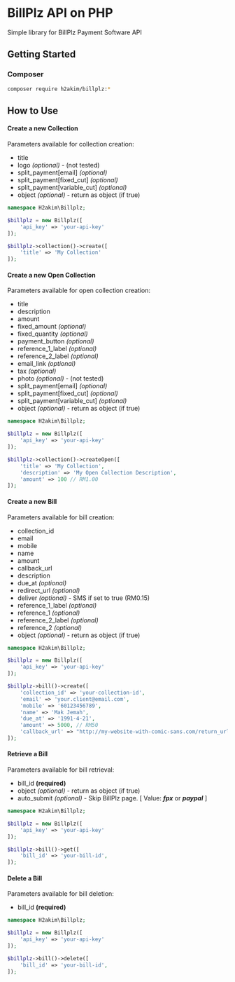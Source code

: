 # BillPlz API on PHP

Simple library for BillPlz Payment Software API

## Getting Started

### Composer
```bash
composer require h2akim/billplz:*
```

## How to Use

#### Create a new Collection
Parameters available for collection creation:
* title
* logo _(optional)_  - (not tested)
* split_payment[email] _(optional)_
* split_payment[fixed_cut] _(optional)_
* split_payment[variable_cut] _(optional)_
* object _(optional)_ - return as object (if true)

```php
namespace H2akim\Billplz;

$billplz = new Billplz([
	'api_key' => 'your-api-key'
]);

$billplz->collection()->create([
	'title' => 'My Collection'
]);
```

#### Create a new Open Collection
Parameters available for open collection creation:
* title
* description
* amount
* fixed_amount _(optional)_
* fixed_quantity _(optional)_
* payment_button _(optional)_
* reference_1_label _(optional)_
* reference_2_label _(optional)_
* email_link _(optional)_
* tax _(optional)_
* photo _(optional)_ - (not tested)
* split_payment[email] _(optional)_
* split_payment[fixed_cut] _(optional)_
* split_payment[variable_cut] _(optional)_
* object _(optional)_ - return as object (if true)

```php
namespace H2akim\Billplz;

$billplz = new Billplz([
	'api_key' => 'your-api-key'
]);

$billplz->collection()->createOpen([
	'title' => 'My Collection',
	'description' => 'My Open Collection Description',
	'amount' => 100 // RM1.00
]);

```

#### Create a new Bill
Parameters available for bill creation:
* collection_id
* email
* mobile
* name
* amount
* callback_url
* description
* due_at _(optional)_
* redirect_url _(optional)_
* deliver _(optional)_ - SMS if set to true (RM0.15)
* reference_1_label _(optional)_
* reference_1 _(optional)_
* reference_2_label _(optional)_
* reference_2 _(optional)_
* object _(optional)_ - return as object (if true)

```php
namespace H2akim\Billplz;

$billplz = new Billplz([
	'api_key' => 'your-api-key'
]);

$billplz->bill()->create([
	'collection_id' => 'your-collection-id',
    'email' => 'your.client@email.com',
    'mobile' => '60123456789',
    'name' => 'Mak Jemah',
    'due_at' => '1991-4-21',
    'amount' => 5000, // RM50
    'callback_url' => "http://my-website-with-comic-sans.com/return_url"
]);
```

#### Retrieve a Bill
Parameters available for bill retrieval:
* bill_id **(required)**
* object _(optional)_ - return as object (if true)
* auto_submit _(optional)_ - Skip BillPlz page. [ Value: ***fpx*** or ***paypal*** ]
```php
namespace H2akim\Billplz;

$billplz = new Billplz([
	'api_key' => 'your-api-key'
]);

$billplz->bill()->get([
	'bill_id' => 'your-bill-id',
]);
```

#### Delete a Bill
Parameters available for bill deletion:
* bill_id **(required)**
```php
namespace H2akim\Billplz;

$billplz = new Billplz([
	'api_key' => 'your-api-key'
]);

$billplz->bill()->delete([
	'bill_id' => 'your-bill-id',
]);
```

